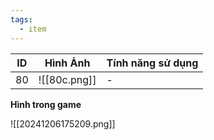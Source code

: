 ```yaml
---
tags:
  - item
---
```


| ID  | Hình Ảnh     | Tính năng sử dụng |
| --- | ------------ | ----------------- |
| 80  | ![[80c.png]] | -                 |

**Hình trong game**

![[20241206175209.png]]